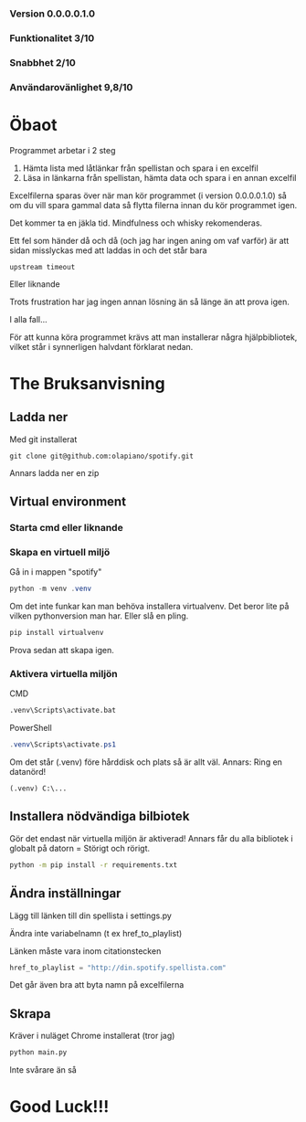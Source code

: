 ### Version 0.0.0.0.1.0

### Funktionalitet 3/10
### Snabbhet 2/10
### Användarovänlighet 9,8/10

# Öbaot

Programmet arbetar i 2 steg

1. Hämta lista med låtlänkar från spellistan och spara i en excelfil
2. Läsa in länkarna från spellistan, hämta data och spara i en annan excelfil

Excelfilerna sparas över när man kör programmet (i version 0.0.0.0.1.0) så om du vill spara gammal data så flytta filerna innan du kör programmet igen.

Det kommer ta en jäkla tid. Mindfulness och whisky rekomenderas.

Ett fel som händer då och då (och jag har ingen aning om vaf varför) är att sidan misslyckas med att laddas in och det står bara

```
upstream timeout
```

Eller liknande

Trots frustration har jag ingen annan lösning än så länge än att prova igen.

I alla fall...

För att kunna köra programmet krävs att man installerar några hjälpbibliotek, vilket står i synnerligen halvdant förklarat nedan.

# The Bruksanvisning

## Ladda ner

Med git installerat

```
git clone git@github.com:olapiano/spotify.git
```

Annars ladda ner en zip

## Virtual environment

### Starta cmd eller liknande

### Skapa en virtuell miljö

Gå in i mappen "spotify"

```PowerShell
python -m venv .venv
```

Om det inte funkar kan man behöva installera virtualvenv. Det beror lite på vilken pythonversion man har. Eller slå en pling.

```python
pip install virtualvenv
```

Prova sedan att skapa igen.

### Aktivera virtuella miljön

CMD

```cmd
.venv\Scripts\activate.bat
```

PowerShell

```PowerShell
.venv\Scripts\activate.ps1
```

Om det står (.venv) före hårddisk och plats så är allt väl. Annars: Ring en datanörd!

```
(.venv) C:\...
```

## Installera nödvändiga bilbiotek

Gör det endast när virtuella miljön är aktiverad! Annars får du alla bibliotek i globalt på datorn = Störigt och rörigt.

```cmd
python -m pip install -r requirements.txt
```

## Ändra inställningar

Lägg till länken till din spellista i settings.py

Ändra inte variabelnamn (t ex href_to_playlist)

Länken måste vara inom citationstecken

```python
href_to_playlist = "http://din.spotify.spellista.com"
```

Det går även bra att byta namn på excelfilerna

## Skrapa

Kräver i nuläget Chrome installerat (tror jag)

```python
python main.py
```

Inte svårare än så

# Good Luck!!!
